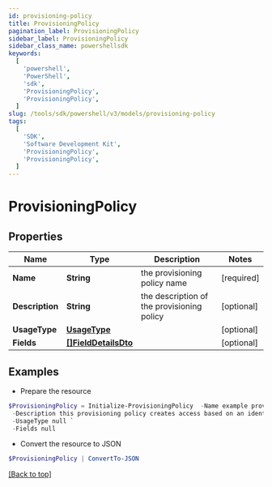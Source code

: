 ```yaml
---
id: provisioning-policy
title: ProvisioningPolicy
pagination_label: ProvisioningPolicy
sidebar_label: ProvisioningPolicy
sidebar_class_name: powershellsdk
keywords:
  [
    'powershell',
    'PowerShell',
    'sdk',
    'ProvisioningPolicy',
    'ProvisioningPolicy',
  ]
slug: /tools/sdk/powershell/v3/models/provisioning-policy
tags:
  [
    'SDK',
    'Software Development Kit',
    'ProvisioningPolicy',
    'ProvisioningPolicy',
  ]
---
```


# ProvisioningPolicy

## Properties

| Name | Type | Description | Notes |
| --- | --- | --- | --- |
| **Name** | **String** | the provisioning policy name | [required] |
| **Description** | **String** | the description of the provisioning policy | [optional] |
| **UsageType** | [**UsageType**](usage-type) |  | [optional] |
| **Fields** | [**[]FieldDetailsDto**](field-details-dto) |  | [optional] |

## Examples

- Prepare the resource

```powershell
$ProvisioningPolicy = Initialize-ProvisioningPolicy  -Name example provisioning policy for inactive identities `
 -Description this provisioning policy creates access based on an identity going inactive `
 -UsageType null `
 -Fields null
```

- Convert the resource to JSON

```powershell
$ProvisioningPolicy | ConvertTo-JSON
```

[[Back to top]](#)
